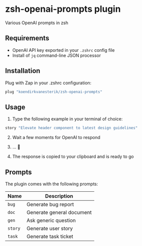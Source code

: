 # zsh-openai-prompts plugin
Various OpenAI prompts in zsh

## Requirements
- OpenAI API key exported in your `.zshrc` config file
- Install of `jq` command-line JSON processor

## Installation

Plug with Zap in your .zshrc configuration:

```zsh
plug "koendirkvanesterik/zsh-openai-prompts"
```

## Usage

1. Type the following example in your terminal of choice:

```zsh
story "Elevate header component to latest design guidelines"
```

2. Wait a few moments for OpenAI to respond

3. ... 🍻

4. The response is copied to your clipboard and is ready to go

## Prompts

The plugin comes with the following prompts:

|Name   |Description              |
|-------|-------------------------|
|`bug`  |Generate bug report      |
|`doc`  |Generate general document|
|`gen`  |Ask generic question     |
|`story`|Generate user story      |
|`task` |Generate task ticket     |

